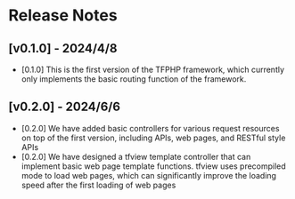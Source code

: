# Release Notes

## [v0.1.0] - 2024/4/8

* [0.1.0] This is the first version of the TFPHP framework, which currently only implements the basic routing function of the framework.

## [v0.2.0] - 2024/6/6

* [0.2.0] We have added basic controllers for various request resources on top of the first version, including APIs, web pages, and RESTful style APIs
* [0.2.0] We have designed a tfview template controller that can implement basic web page template functions. tfview uses precompiled mode to load web pages, which can significantly improve the loading speed after the first loading of web pages